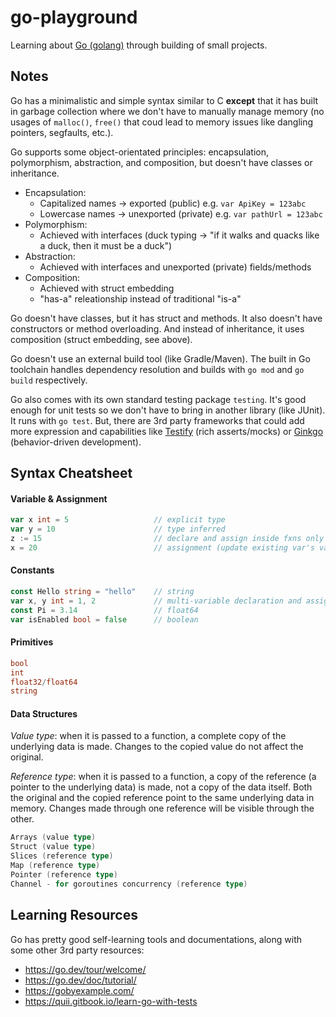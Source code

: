 # go-playground
Learning about [Go (golang)](https://go.dev/) through building of small projects.

## Notes
Go has a minimalistic and simple syntax similar to C **except** that it has built in garbage collection where we don't have to manually manage memory (no usages of `malloc()`, `free()` that coud lead to memory issues like dangling pointers, segfaults, etc.).

Go supports some object-orientated principles: encapsulation, polymorphism, abstraction, and composition, but doesn't have classes or inheritance. 
* Encapsulation: 
    * Capitalized names -> exported (public) e.g. `var ApiKey = 123abc`
    * Lowercase names -> unexported (private) e.g. `var pathUrl = 123abc`
* Polymorphism:
    * Achieved with interfaces (duck typing -> "if it walks and quacks like a duck, then it must be a duck")
* Abstraction:
    * Achieved with interfaces and unexported (private) fields/methods
* Composition:
    * Achieved with struct embedding
    * "has-a" releationship instead of traditional "is-a"

Go doesn't have classes, but it has struct and methods. It also doesn't have constructors or method overloading. And instead of inheritance, it uses composition (struct embedding, see above).

Go doesn't use an external build tool (like Gradle/Maven). The built in Go toolchain handles dependency resolution and builds with `go mod` and `go build` respectively.

Go also comes with its own standard testing package `testing`. It's good enough for unit tests so we don't have to bring in another library (like JUnit). It runs with `go test`. But, there are 3rd party frameworks that could add more expression and capabilities like [Testify](https://github.com/stretchr/testify?tab=readme-ov-file) (rich asserts/mocks) or [Ginkgo](https://onsi.github.io/ginkgo/) (behavior-driven development).

## Syntax Cheatsheet
#### Variable & Assignment
```go
var x int = 5                   // explicit type
var y = 10                      // type inferred
z := 15                         // declare and assign inside fxns only (type inferred)
x = 20                          // assignment (update existing var's value)
```

#### Constants
```go
const Hello string = "hello"    // string
var x, y int = 1, 2             // multi-variable declaration and assignment
const Pi = 3.14                 // float64
var isEnabled bool = false      // boolean
```

#### Primitives
```go
bool
int
float32/float64
string
```

#### Data Structures
_Value type_: when it is passed to a function, a complete copy of the underlying data is made. Changes to the copied value do not affect the original.

_Reference type_: when it is passed to a function, a copy of the reference (a pointer to the underlying data) is made, not a copy of the data itself. 
Both the original and the copied reference point to the same underlying data in memory. Changes made through one reference will be visible through the other.

```go
Arrays (value type)
Struct (value type)
Slices (reference type)
Map (reference type)
Pointer (reference type)
Channel - for goroutines concurrency (reference type)
```

## Learning Resources
Go has pretty good self-learning tools and documentations, along with some other 3rd party resources:
* https://go.dev/tour/welcome/
* https://go.dev/doc/tutorial/
* https://gobyexample.com/
* https://quii.gitbook.io/learn-go-with-tests
